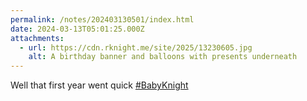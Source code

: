```yaml
---
permalink: /notes/202403130501/index.html
date: 2024-03-13T05:01:25.000Z
attachments:
  - url: https://cdn.rknight.me/site/2025/13230605.jpg
    alt: A birthday banner and balloons with presents underneath
---
```


Well that first year went quick <a href="https://pixelfed.social/discover/tags/BabyKnight?src=hash" title="#BabyKnight" class="u-url hashtag" rel="external nofollow noopener">#BabyKnight</a>
